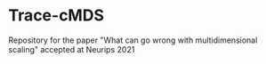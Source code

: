 # Trace-cMDS
Repository for the paper "What can go wrong with multidimensional scaling" accepted at Neurips 2021
